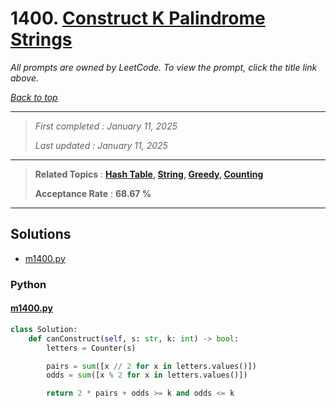 # 1400. [Construct K Palindrome Strings](<https://leetcode.com/problems/construct-k-palindrome-strings>)

*All prompts are owned by LeetCode. To view the prompt, click the title link above.*

*[Back to top](<../README.md>)*

------

> *First completed : January 11, 2025*
>
> *Last updated : January 11, 2025*

------

> **Related Topics** : **[Hash Table](<by_topic/Hash Table.md>), [String](<by_topic/String.md>), [Greedy](<by_topic/Greedy.md>), [Counting](<by_topic/Counting.md>)**
>
> **Acceptance Rate** : **68.67 %**

------

## Solutions

- [m1400.py](<../my-submissions/m1400.py>)
### Python
#### [m1400.py](<../my-submissions/m1400.py>)
```Python
class Solution:
    def canConstruct(self, s: str, k: int) -> bool:
        letters = Counter(s)

        pairs = sum([x // 2 for x in letters.values()])
        odds = sum([x % 2 for x in letters.values()])

        return 2 * pairs + odds >= k and odds <= k

```

